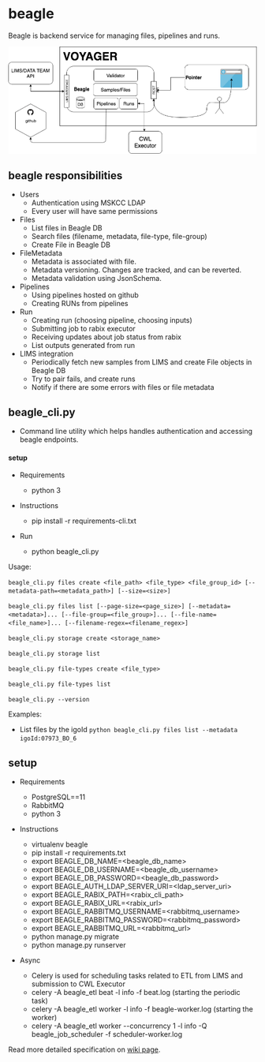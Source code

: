 # beagle

Beagle is backend service for managing files, pipelines and runs.

![alt text](docs/pics/voyager.png "Diagram of Voyager project")

## beagle responsibilities 

- Users
  - Authentication using MSKCC LDAP
  - Every user will have same permissions
- Files
  - List files in Beagle DB
  - Search files (filename, metadata, file-type, file-group)
  - Create File in Beagle DB
- FileMetadata
  - Metadata is associated with file.
  - Metadata versioning. Changes are tracked, and can be reverted.
  - Metadata validation using JsonSchema.
- Pipelines
  - Using pipelines hosted on github
  - Creating RUNs from pipelines
- Run
  - Creating run (choosing pipeline, choosing inputs)
  - Submitting job to rabix executor
  - Receiving updates about job status from rabix
  - List outputs generated from run
- LIMS integration
  - Periodically fetch new samples from LIMS and create File objects in Beagle DB
  - Try to pair fails, and create runs
  - Notify if there are some errors with files or file metadata

## beagle_cli.py

- Command line utility which helps handles authentication and accessing beagle endpoints.

#### setup
- Requirements
  - python 3
  
- Instructions
  - pip install -r requirements-cli.txt
  
- Run  
  - python beagle_cli.py
  

Usage:

  `beagle_cli.py files create <file_path> <file_type> <file_group_id> [--metadata-path=<metadata_path>] [--size=<size>]`
  
  `beagle_cli.py files list [--page-size=<page_size>] [--metadata=<metadata>]... [--file-group=<file_group>]... [--file-name=<file_name>]... [--filename-regex=<filename_regex>]`
  
  `beagle_cli.py storage create <storage_name>`
  
  `beagle_cli.py storage list`
  
  `beagle_cli.py file-types create <file_type>`
  
  `beagle_cli.py file-types list`
  
  `beagle_cli.py --version`
  
 Examples:
- List files by the igoId
  `python beagle_cli.py files list --metadata igoId:07973_BO_6`

## setup

- Requirements
  - PostgreSQL==11
  - RabbitMQ
  - python 3
  
- Instructions
  - virtualenv beagle
  - pip install -r requirements.txt
  - export BEAGLE_DB_NAME=<beagle_db_name>
  - export BEAGLE_DB_USERNAME=<beagle_db_username>
  - export BEAGLE_DB_PASSWORD=<beagle_db_password>
  - export BEAGLE_AUTH_LDAP_SERVER_URI=<ldap_server_uri>
  - export BEAGLE_RABIX_PATH=<rabix_cli_path>
  - export BEAGLE_RABIX_URL=<rabix_url>
  - export BEAGLE_RABBITMQ_USERNAME=<rabbitmq_username>
  - export BEAGLE_RABBITMQ_PASSWORD=<rabbitmq_password>
  - export BEAGLE_RABBITMQ_URL=<rabbitmq_url>
  - python manage.py migrate
  - python manage.py runserver

- Async
  - Celery is used for scheduling tasks related to ETL from LIMS and submission to CWL Executor
  - celery -A beagle_etl beat -l info -f beat.log (starting the periodic task)
  - celery -A beagle_etl worker -l info -f beagle-worker.log (starting the worker)
  - celery -A beagle_etl worker --concurrency 1 -l info -Q beagle_job_scheduler -f scheduler-worker.log
  

Read more detailed specification on [wiki page](https://github.com/mskcc/beagle/wiki/Beagle).